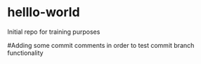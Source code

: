 # helllo-world
Initial repo for training purposes

#Adding some commit comments in order to test commit branch functionality

